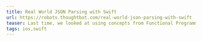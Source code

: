 ```yaml
---
title: Real World JSON Parsing with Swift
url: https://robots.thoughtbot.com/real-world-json-parsing-with-swift
teaser: Last time, we looked at using concepts from Functional Programming and...
tags: ios,swift
---
```


